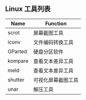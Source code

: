 ## Linux 工具列表

| Name|Function|
|----------|----------|
|scrot|屏幕截图工具|
|iconv|文件编码转换工具|
|GParted|硬盘分区软件|
|kompare|查看文本差异工具|
|meld|查看文本差异工具|
|shutter|可视化屏幕截图工具|
|unar|解压工具|
